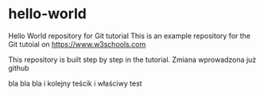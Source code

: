 # hello-world
Hello World repository for Git tutorial
This is an example repository for the Git tutoial on https://www.w3schools.com

This repository is built step by step in the tutorial.
Zmiana wprowadzona już github


bla bla bla
i kolejny teścik 
i właściwy test